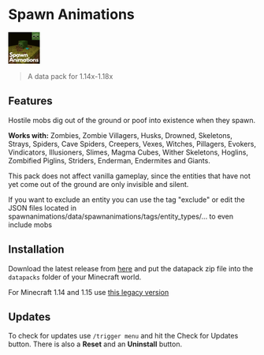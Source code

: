# Spawn Animations

![icon](pack.png)
> A data pack for 1.14x-1.18x

## Features

Hostile mobs dig out of the ground or poof into existence when they spawn.

**Works with:**
Zombies, Zombie Villagers, Husks, Drowned, Skeletons, Strays, Spiders, Cave Spiders, Creepers, Vexes, Witches, Pillagers, Evokers, Vindicators, Illusioners, Slimes, Magma Cubes, Wither Skeletons, Hoglins, Zombified Piglins, Striders, Enderman, Endermites and Giants.

This pack does not affect vanilla gameplay, since the entities that have not yet come out of the ground are only invisible and silent.

If you want to exclude an entity you can use the tag "exclude" or edit the JSON files located in spawnanimations/data/spawnanimations/tags/entity_types/... to even include mobs


## Installation

Download the latest release from [here](https://github.com/Tschipcraft/spawnanimations/releases/latest) and put the datapack zip file into the `datapacks` folder of your Minecraft world.

For Minecraft 1.14 and 1.15 use [this legacy version](https://drive.google.com/drive/folders/1ZqSrTNOId5AkeTsgW1LpFpMiGEq22aqE?usp=sharing)

## Updates

To check for updates use `/trigger menu` and hit the Check for Updates button. There is also a **Reset** and an **Uninstall** button.
